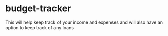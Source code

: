# budget-tracker
This will help keep track of your income and expenses and will also have an option to keep track of any loans
